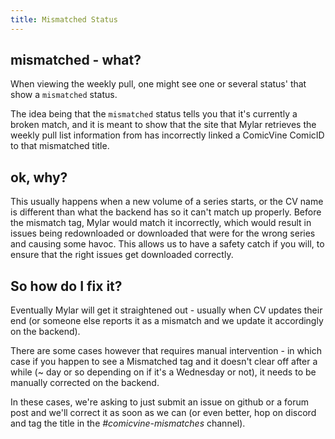 ```yaml
---
title: Mismatched Status
---
```

## mismatched - what?
When viewing the weekly pull, one might see one or several status' that show a ```mismatched``` status.

The idea being that the ```mismatched``` status tells you that it's currently a broken match, and it is meant to show that the site that Mylar retrieves the weekly pull list information from has incorrectly linked a ComicVine ComicID to that mismatched title.

## ok, why?
This usually happens when a new volume of a series starts, or the CV name is different than what the backend has so it can't match up properly. Before the mismatch tag, Mylar would match it incorrectly, which would result in issues being redownloaded or downloaded that were for the wrong series and causing some havoc. This allows us to have a safety catch if you will, to ensure that the right issues get downloaded correctly.

## So how do I fix it?
Eventually Mylar will get it straightened out - usually when CV updates their end (or someone else reports it as a mismatch and we update it accordingly on the backend).

There are some cases however that requires manual intervention - in which case if you happen to see a Mismatched tag and it doesn't clear off after a while (~ day or so depending on if it's a Wednesday or not), it needs to be manually corrected on the backend.

In these cases, we're asking to just submit an issue on github or a forum post and we'll correct it as soon as we can (or even better, hop on discord and tag the title in the _#comicvine-mismatches_ channel).
